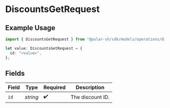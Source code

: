 # DiscountsGetRequest

## Example Usage

```typescript
import { DiscountsGetRequest } from "@polar-sh/sdk/models/operations/discountsget.js";

let value: DiscountsGetRequest = {
  id: "<value>",
};
```

## Fields

| Field              | Type               | Required           | Description        |
| ------------------ | ------------------ | ------------------ | ------------------ |
| `id`               | *string*           | :heavy_check_mark: | The discount ID.   |